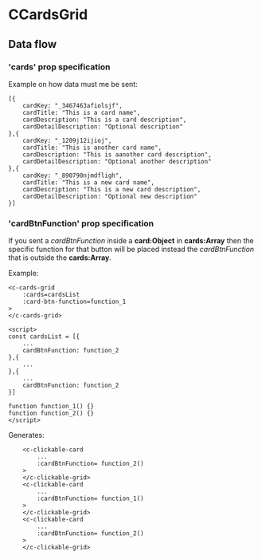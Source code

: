 # CCardsGrid

## Data flow

### 'cards' prop specification

Example on how data must me be sent:

```
[{
    cardKey: "_3467463afiolsjf",
    cardTitle: "This is a card name",
    cardDescription: "This is a card description",
    cardDetailDescription: "Optional description"
},{
    cardKey: "_1209j12ijioj",
    cardTitle: "This is another card name",
    cardDescription: "This is aanother card description",
    cardDetailDescription: "Optional another description"
},{
    cardKey: "_890790njmdfligh",
    cardTitle: "This is a new card name",
    cardDescription: "This is a new card description",
    cardDetailDescription: "Optional new description"
}]

```

### 'cardBtnFunction' prop specification

If you sent a *cardBtnFunction* inside a **card:Object** in **cards:Array** then the specific function for that button will be placed instead the *cardBtnFunction* that is outside the **cards:Array**.

Example:

```
<c-cards-grid
    :cards=cardsList
    :card-btn-function=function_1
>
</c-cards-grid>

<script>
const cardsList = [{
    ...
    cardBtnFunction: function_2
},{
    ...
},{
    ...
    cardBtnFunction: function_2
}]

function function_1() {}
function function_2() {}
</script>
```

Generates:
```
    <c-clickable-card
        ...
        :cardBtnFunction= function_2()
    >
    </c-clickable-grid>
    <c-clickable-card
        ...
        :cardBtnFunction= function_1()
    >
    </c-clickable-grid>
    <c-clickable-card
        ...
        :cardBtnFunction= function_2()
    >
    </c-clickable-grid>
```
